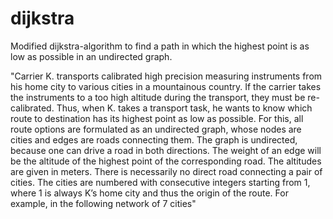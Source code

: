 # dijkstra

Modified dijkstra-algorithm to find a path in which the highest point is as low as possible in an undirected graph.

"Carrier K. transports calibrated high precision
measuring instruments from his home city to various cities in a mountainous country. If the carrier
takes the instruments to a too high altitude during the transport, they must be re-calibrated. Thus,
when K. takes a transport task, he wants to know which route to destination has its highest point as
low as possible. For this, all route options are formulated as an undirected graph, whose nodes are
cities and edges are roads connecting them. The graph is undirected, because one can drive a road in
both directions. The weight of an edge will be the altitude of the highest point of the corresponding
road. The altitudes are given in meters.
There is necessarily no direct road connecting a pair of cities. The cities are numbered with
consecutive integers starting from 1, where 1 is always K’s home city and thus the origin of the
route. For example, in the following network of 7 cities"
